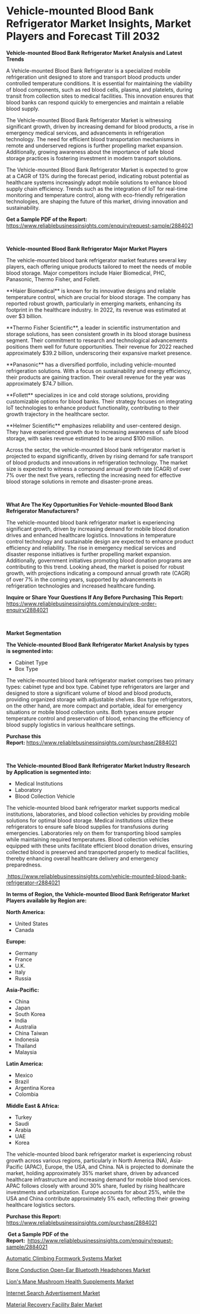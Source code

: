 <p><h1>Vehicle-mounted Blood Bank Refrigerator Market Insights, Market Players and Forecast Till 2032</h1></p><p><strong>Vehicle-mounted Blood Bank Refrigerator Market Analysis and Latest Trends</strong></p>
<p><p>A Vehicle-mounted Blood Bank Refrigerator is a specialized mobile refrigeration unit designed to store and transport blood products under controlled temperature conditions. It is essential for maintaining the viability of blood components, such as red blood cells, plasma, and platelets, during transit from collection sites to medical facilities. This innovation ensures that blood banks can respond quickly to emergencies and maintain a reliable blood supply.</p><p>The Vehicle-mounted Blood Bank Refrigerator Market is witnessing significant growth, driven by increasing demand for blood products, a rise in emergency medical services, and advancements in refrigeration technology. The need for efficient blood transportation mechanisms in remote and underserved regions is further propelling market expansion. Additionally, growing awareness about the importance of safe blood storage practices is fostering investment in modern transport solutions.</p><p>The Vehicle-mounted Blood Bank Refrigerator Market is expected to grow at a CAGR of 13% during the forecast period, indicating robust potential as healthcare systems increasingly adopt mobile solutions to enhance blood supply chain efficiency. Trends such as the integration of IoT for real-time monitoring and temperature control, along with eco-friendly refrigeration technologies, are shaping the future of this market, driving innovation and sustainability.</p></p>
<p><strong>Get a Sample PDF of the Report:&nbsp;</strong> <a href="https://www.reliablebusinessinsights.com/enquiry/request-sample/2884021?utm_campaign=1847&utm_medium=2&utm_source=Github&utm_content=ia&utm_term=13032025&utm_id=vehicle-mounted-blood-bank-refrigerator">https://www.reliablebusinessinsights.com/enquiry/request-sample/2884021</a></p>
<p>&nbsp;</p>
<p><strong>Vehicle-mounted Blood Bank Refrigerator Major Market Players</strong></p>
<p><p>The vehicle-mounted blood bank refrigerator market features several key players, each offering unique products tailored to meet the needs of mobile blood storage. Major competitors include Haier Biomedical, PHC, Panasonic, Thermo Fisher, and Follett.</p><p>**Haier Biomedical** is known for its innovative designs and reliable temperature control, which are crucial for blood storage. The company has reported robust growth, particularly in emerging markets, enhancing its footprint in the healthcare industry. In 2022, its revenue was estimated at over $3 billion.</p><p>**Thermo Fisher Scientific**, a leader in scientific instrumentation and storage solutions, has seen consistent growth in its blood storage business segment. Their commitment to research and technological advancements positions them well for future opportunities. Their revenue for 2022 reached approximately $39.2 billion, underscoring their expansive market presence.</p><p>**Panasonic** has a diversified portfolio, including vehicle-mounted refrigeration solutions. With a focus on sustainability and energy efficiency, their products are gaining traction. Their overall revenue for the year was approximately $74.7 billion.</p><p>**Follett** specializes in ice and cold storage solutions, providing customizable options for blood banks. Their strategy focuses on integrating IoT technologies to enhance product functionality, contributing to their growth trajectory in the healthcare sector.</p><p>**Helmer Scientific** emphasizes reliability and user-centered design. They have experienced growth due to increasing awareness of safe blood storage, with sales revenue estimated to be around $100 million.</p><p>Across the sector, the vehicle-mounted blood bank refrigerator market is projected to expand significantly, driven by rising demand for safe transport of blood products and innovations in refrigeration technology. The market size is expected to witness a compound annual growth rate (CAGR) of over 7% over the next five years, reflecting the increasing need for effective blood storage solutions in remote and disaster-prone areas.</p></p>
<p>&nbsp;</p>
<p><strong>What Are The Key Opportunities For Vehicle-mounted Blood Bank Refrigerator Manufacturers?</strong></p>
<p><p>The vehicle-mounted blood bank refrigerator market is experiencing significant growth, driven by increasing demand for mobile blood donation drives and enhanced healthcare logistics. Innovations in temperature control technology and sustainable design are expected to enhance product efficiency and reliability. The rise in emergency medical services and disaster response initiatives is further propelling market expansion. Additionally, government initiatives promoting blood donation programs are contributing to this trend. Looking ahead, the market is poised for robust growth, with projections indicating a compound annual growth rate (CAGR) of over 7% in the coming years, supported by advancements in refrigeration technologies and increased healthcare funding.</p></p>
<p><strong>Inquire or Share Your Questions If Any Before Purchasing This Report:</strong> <a href="https://www.reliablebusinessinsights.com/enquiry/pre-order-enquiry/2884021?utm_campaign=1847&utm_medium=2&utm_source=Github&utm_content=ia&utm_term=13032025&utm_id=vehicle-mounted-blood-bank-refrigerator">https://www.reliablebusinessinsights.com/enquiry/pre-order-enquiry/2884021</a></p>
<p>&nbsp;</p>
<p><strong>Market Segmentation</strong></p>
<p><strong>The Vehicle-mounted Blood Bank Refrigerator Market Analysis by types is segmented into:</strong></p>
<p><ul><li>Cabinet Type</li><li>Box Type</li></ul></p>
<p><p>The vehicle-mounted blood bank refrigerator market comprises two primary types: cabinet type and box type. Cabinet type refrigerators are larger and designed to store a significant volume of blood and blood products, providing organized storage with adjustable shelves. Box type refrigerators, on the other hand, are more compact and portable, ideal for emergency situations or mobile blood collection units. Both types ensure proper temperature control and preservation of blood, enhancing the efficiency of blood supply logistics in various healthcare settings.</p></p>
<p><strong>Purchase this Report:&nbsp;</strong><a href="https://www.reliablebusinessinsights.com/purchase/2884021?utm_campaign=1847&utm_medium=2&utm_source=Github&utm_content=ia&utm_term=13032025&utm_id=vehicle-mounted-blood-bank-refrigerator">https://www.reliablebusinessinsights.com/purchase/2884021</a></p>
<p>&nbsp;</p>
<p><strong>The Vehicle-mounted Blood Bank Refrigerator Market Industry Research by Application is segmented into:</strong></p>
<p><ul><li>Medical Institutions</li><li>Laboratory</li><li>Blood Collection Vehicle</li></ul></p>
<p><p>The vehicle-mounted blood bank refrigerator market supports medical institutions, laboratories, and blood collection vehicles by providing mobile solutions for optimal blood storage. Medical institutions utilize these refrigerators to ensure safe blood supplies for transfusions during emergencies. Laboratories rely on them for transporting blood samples while maintaining required temperatures. Blood collection vehicles equipped with these units facilitate efficient blood donation drives, ensuring collected blood is preserved and transported properly to medical facilities, thereby enhancing overall healthcare delivery and emergency preparedness.</p></p>
<p><a href="https://www.reliablebusinessinsights.com/vehicle-mounted-blood-bank-refrigerator-r2884021?utm_campaign=1847&utm_medium=2&utm_source=Github&utm_content=ia&utm_term=13032025&utm_id=vehicle-mounted-blood-bank-refrigerator">&nbsp;https://www.reliablebusinessinsights.com/vehicle-mounted-blood-bank-refrigerator-r2884021</a></p>
<p><strong>In terms of Region, the Vehicle-mounted Blood Bank Refrigerator Market Players available by Region are:</strong></p>
<p>
    <p> <strong> North America: </strong>
        <ul>
            <li>United States</li>
            <li>Canada</li>
        </ul>
        </p> 
    <p> <strong> Europe: </strong>
        <ul>
            <li>Germany</li>
            <li>France</li>
            <li>U.K.</li>
            <li>Italy</li>
            <li>Russia</li>
        </ul>
        </p> 
    <p> <strong> Asia-Pacific: </strong>
        <ul>
            <li>China</li>
            <li>Japan</li>
            <li>South Korea</li>
            <li>India</li>
            <li>Australia</li>
            <li>China Taiwan</li>
            <li>Indonesia</li>
            <li>Thailand</li>
            <li>Malaysia</li>
        </ul>
        </p> 
    <p> <strong> Latin America: </strong>
        <ul>
            <li>Mexico</li>
            <li>Brazil</li>
            <li>Argentina Korea</li>
            <li>Colombia</li>
        </ul>
        </p> 
    <p> <strong> Middle East & Africa: </strong>
        <ul>
            <li>Turkey</li>
            <li>Saudi</li>
            <li>Arabia</li>
            <li>UAE</li>
            <li>Korea</li>
        </ul>
    </p>
    </p>
<p><p>The vehicle-mounted blood bank refrigerator market is experiencing robust growth across various regions, particularly in North America (NA), Asia-Pacific (APAC), Europe, the USA, and China. NA is projected to dominate the market, holding approximately 35% market share, driven by advanced healthcare infrastructure and increasing demand for mobile blood services. APAC follows closely with around 30% share, fueled by rising healthcare investments and urbanization. Europe accounts for about 25%, while the USA and China contribute approximately 5% each, reflecting their growing healthcare logistics sectors.</p></p>
<p><strong>Purchase this Report: </strong><a href="https://www.reliablebusinessinsights.com/purchase/2884021?utm_campaign=1847&utm_medium=2&utm_source=Github&utm_content=ia&utm_term=13032025&utm_id=vehicle-mounted-blood-bank-refrigerator">https://www.reliablebusinessinsights.com/purchase/2884021</a></p>
<p>&nbsp;<strong>Get a Sample PDF of the Report:&nbsp;&nbsp;</strong><a href="https://www.reliablebusinessinsights.com/enquiry/request-sample/2884021?utm_campaign=1847&utm_medium=2&utm_source=Github&utm_content=ia&utm_term=13032025&utm_id=vehicle-mounted-blood-bank-refrigerator">https://www.reliablebusinessinsights.com/enquiry/request-sample/2884021</a></p>
<p><strong></strong></p>
<p><p><a href="https://github.com/snelldimkeod/Market-Research-Report-List-1/blob/main/automatic-climbing-formwork-systems-market.md?utm_campaign=1847&utm_medium=2&utm_source=Github&utm_content=ia&utm_term=13032025&utm_id=vehicle-mounted-blood-bank-refrigerator">Automatic Climbing Formwork Systems Market</a></p><p><a href="https://github.com/gakpasulgun/Market-Research-Report-List-1/blob/main/bone-conduction-open-ear-bluetooth-headphones-market.md?utm_campaign=1847&utm_medium=2&utm_source=Github&utm_content=ia&utm_term=13032025&utm_id=vehicle-mounted-blood-bank-refrigerator">Bone Conduction Open-Ear Bluetooth Headphones Market</a></p><p><a href="https://github.com/kitkaeberz5z/Market-Research-Report-List-1/blob/main/lions-mane-mushroom-health-supplements-market.md?utm_campaign=1847&utm_medium=2&utm_source=Github&utm_content=ia&utm_term=13032025&utm_id=vehicle-mounted-blood-bank-refrigerator">Lion's Mane Mushroom Health Supplements Market</a></p><p><a href="https://github.com/edriceakeime/Market-Research-Report-List-1/blob/main/internet-search-advertisement-market.md?utm_campaign=1847&utm_medium=2&utm_source=Github&utm_content=ia&utm_term=13032025&utm_id=vehicle-mounted-blood-bank-refrigerator">Internet Search  Advertisement Market</a></p><p><a href="https://github.com/seppelharjap/Market-Research-Report-List-1/blob/main/material-recovery-facility-baler-market.md?utm_campaign=1847&utm_medium=2&utm_source=Github&utm_content=ia&utm_term=13032025&utm_id=vehicle-mounted-blood-bank-refrigerator">Material Recovery Facility Baler Market</a></p></p>